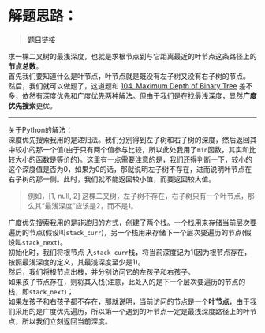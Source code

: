 # 解题思路：
>[题目链接](https://leetcode.com/problems/minimum-depth-of-binary-tree/description/)

求一棵二叉树的最浅深度，也就是求根节点到与它距离最近的叶节点这条路径上的**节点总数**。  
首先我们要知道什么是叶节点，叶节点就是既没有左子树又没有右子树的节点。  
然后，我们就可以做题了，这道题和 [104. Maximum Depth of Binary Tree](https://github.com/zhoudaxia233/LeetCode/tree/master/104.%20Maximum%20Depth%20of%20Binary%20Tree) 差不多，依然有深度优先和广度优先两种解法。但由于我们是在找最浅深度，显然**广度优先搜索**更优。

---
关于Python的解法：  
深度优先搜索我用的是递归法。我们分别得到左子树和右子树的深度，然后返回其中较小的那一个值(由于只有两个值参与比较，所以此处我用了`min`函数，其实和比较大小的函数是等价的)。这里有一点需要注意的是，我们还得判断一下，较小的这个深度值是否为0，如果为0的话，那就说明左子树不存在，进而说明叶节点在右子树的那一侧。此时，我们就不能返回较小值，而要返回较大值。
>例如，[1, null, 2] 这棵二叉树，左子树不存在，右子树只有一个叶节点，那么其“最浅深度”应该是2，而不是1。

  
广度优先搜索我用的是非递归的方式，创建了两个栈。一个栈用来存储当前层次要遍历的节点(假设叫`stack_curr`)，另一个栈用来存储下一个层次要遍历的节点(假设叫`stack_next`)。  
初始化时，我们将根节点 入`stack_curr`栈，将当前深度记为1(因为根节点存在，按照最浅深度的定义，其最浅深度至少是1)。  
然后，我们将根节点出栈，并分别访问它的左孩子和右孩子。  
如果孩子节点存在，则将其入栈(注意，此处入的是下一个层次要遍历的节点的栈，即`stack_next`)；  
如果左孩子和右孩子都不存在，那就说明，当前访问的节点是一个**叶节点**，由于我们采用的是广度优先遍历，所以第一个遇到的叶节点一定是最浅深度路径上的叶节点，所以我们立刻返回当前深度。